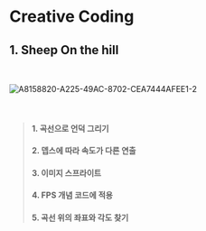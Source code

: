 # Creative Coding
 

## 1. Sheep On the hill
</br>

![A8158820-A225-49AC-8702-CEA7444AFEE1-2](https://user-images.githubusercontent.com/93391058/198867840-1bda8733-1c95-4d3e-a19a-4c38f48a57ae.gif)

</br>

> #### 1. 곡선으로 언덕 그리기
> #### 2. 뎁스에 따라 속도가 다른 연출
> #### 3. 이미지 스프라이트
> #### 4. FPS 개념 코드에 적용
> #### 5. 곡선 위의 좌표와 각도 찾기
